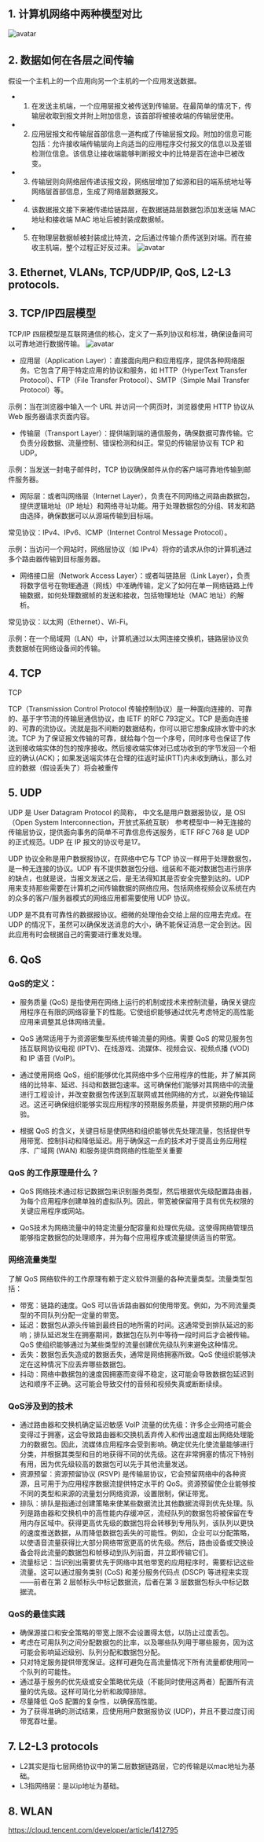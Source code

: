 ## 1. 计算机网络中两种模型对比
![avatar](./images/两种网络模型对比.png)

## 2. 数据如何在各层之间传输
假设一个主机上的一个应用向另一个主机的一个应用发送数据。

- 1. 在发送主机端，一个应用层报文被传送到传输层。在最简单的情况下，传输层收取到报文并附上附加信息，该首部将被接收端的传输层使用。
- 2. 应用层报文和传输层首部信息一道构成了传输层报文段。附加的信息可能包括：允许接收端传输层向上向适当的应用程序交付报文的信息以及差错检测位信息。该信息让接收端能够判断报文中的比特是否在途中已被改变。
- 3.  传输层则向网络层传递该报文段，网络层增加了如源和目的端系统地址等网络层首部信息，生成了网络层数据报文。
- 4. 该数据报文接下来被传递给链路层，在数据链路层数据包添加发送端 MAC 地址和接收端 MAC 地址后被封装成数据帧。
- 5. 在物理层数据帧被封装成比特流，之后通过传输介质传送到对端。而在接收主机端，整个过程正好反过来。
![avatar](./images/数据在各层之间传输.png)

## 3. Ethernet, VLANs, TCP/UDP/IP, QoS, L2-L3 protocols.

## 3. TCP/IP四层模型

TCP/IP 四层模型是互联网通信的核心，定义了一系列协议和标准，确保设备间可以可靠地进行数据传输。
![avatar](./images/TCP_IP四层模型.png)

- 应用层（Application Layer）：直接面向用户和应用程序，提供各种网络服务。它包含了用于特定应用的协议和服务，如 HTTP（HyperText   Transfer Protocol）、FTP（File Transfer Protocol）、SMTP（Simple Mail Transfer Protocol）等。

示例：当在浏览器中输入一个 URL 并访问一个网页时，浏览器使用 HTTP 协议从 Web 服务器请求页面内容。

- 传输层（Transport Layer）：提供端到端的通信服务，确保数据可靠传输。它负责分段数据、流量控制、错误检测和纠正。常见的传输层协议有 TCP 和 UDP。

示例：当发送一封电子邮件时，TCP 协议确保邮件从你的客户端可靠地传输到邮件服务器。

- 网际层：或者叫网络层（Internet Layer），负责在不同网络之间路由数据包，提供逻辑地址（IP 地址）和网络寻址功能。用于处理数据包的分组、转发和路由选择，确保数据可以从源端传输到目标端。

常见协议：IPv4、IPv6、ICMP（Internet Control Message Protocol）。

示例：当访问一个网站时，网络层协议（如 IPv4）将你的请求从你的计算机通过多个路由器传输到目标服务器。

- 网络接口层（Network Access Layer）：或者叫链路层（Link Layer），负责将数字信号在物理通道（网线）中准确传输，定义了如何在单一网络链路上传输数据，如何处理数据帧的发送和接收，包括物理地址（MAC 地址）的解析。

常见协议：以太网（Ethernet）、Wi-Fi。

示例：在一个局域网（LAN）中，计算机通过以太网连接交换机，链路层协议负责数据帧在网络设备间的传输。
## 4. TCP
TCP

TCP（Transmission Control Protocol 传输控制协议）是一种面向连接的、可靠的、基于字节流的传输层通信协议，由 IETF 的RFC 793定义。TCP 是面向连接的、可靠的流协议。流就是指不间断的数据结构，你可以把它想象成排水管中的水流。TCP 为了保证报文传输的可靠，就给每个包一个序号，同时序号也保证了传送到接收端实体的包的按序接收。然后接收端实体对已成功收到的字节发回一个相应的确认(ACK)；如果发送端实体在合理的往返时延(RTT)内未收到确认，那么对应的数据（假设丢失了）将会被重传

## 5. UDP 

UDP 是 User Datagram Protocol 的简称， 中文名是用户数据报协议，是 OSI（Open System Interconnection，开放式系统互联） 参考模型中一种无连接的传输层协议，提供面向事务的简单不可靠信息传送服务，IETF RFC 768 是 UDP 的正式规范。UDP 在 IP 报文的协议号是17。

UDP 协议全称是用户数据报协议，在网络中它与 TCP 协议一样用于处理数据包，是一种无连接的协议。UDP 有不提供数据包分组、组装和不能对数据包进行排序的缺点，也就是说，当报文发送之后，是无法得知其是否安全完整到达的。UDP 用来支持那些需要在计算机之间传输数据的网络应用。包括网络视频会议系统在内的众多的客户/服务器模式的网络应用都需要使用 UDP 协议。

UDP 是不具有可靠性的数据报协议。细微的处理他会交给上层的应用去完成。在 UDP 的情况下，虽然可以确保发送消息的大小，确不能保证消息一定会到达。因此应用有时会根据自己的需要进行重发处理。

## 6. QoS
### QoS的定义：

- 服务质量 (QoS) 是指使用在网络上运行的机制或技术来控制流量，确保关键应用程序在有限的网络容量下的性能。它使组织能够通过优先考虑特定的高性能应用来调整其总体网络流量。

- QoS 通常适用于为资源密集型系统传输流量的网络。需要 QoS 的常见服务包括互联网协议电视 (IPTV)、在线游戏、流媒体、视频会议、视频点播 (VOD) 和 IP 语音 (VoIP)。 

- 通过使用网络 QoS，组织能够优化其网络中多个应用程序的性能，并了解其网络的比特率、延迟、抖动和数据包速率。这可确保他们能够对其网络中的流量进行工程设计，并改变数据包传送到互联网或其他网络的方式，以避免传输延迟。这还可确保组织能够实现应用程序的预期服务质量，并提供预期的用户体验。

- 根据 QoS 的含义，关键目标是使网络和组织能够优先处理流量，包括提供专用带宽、控制抖动和降低延迟。用于确保这一点的技术对于提高业务应用程序、广域网 (WAN) 和服务提供商网络的性能至关重要

### QoS 的工作原理是什么？

- QoS 网络技术通过标记数据包来识别服务类型，然后根据优先级配置路由器，为每个应用程序创建单独的虚拟队列。因此，带宽被保留用于具有优先权限的关键应用程序或网站。 

- QoS技术为网络流量中的特定流量分配容量和处理优先级。这使得网络管理员能够指定数据包的处理顺序，并为每个应用程序或流量提供适当的带宽。

### 网络流量类型
了解 QoS 网络软件的工作原理有赖于定义软件测量的各种流量类型。流量类型包括：

- 带宽：链路的速度。QoS 可以告诉路由器如何使用带宽。例如，为不同流量类型的不同队列分配一定量的带宽。
- 延迟：数据包从源头传输到最终目的地所需的时间。这通常受到排队延迟的影响；排队延迟发生在拥塞期间，数据包在队列中等待一段时间后才会被传输。QoS 使组织能够通过为某些类型的流量创建优先级队列来避免这种情况。
- 丢失：数据包丢失造成的数据丢失，通常是网络拥塞所致。QoS 使组织能够决定在这种情况下应丢弃哪些数据包。
- 抖动：网络中数据包的速度因拥塞而变得不稳定，这可能会导致数据包延迟到达和顺序不正确。这可能会导致交付的音频和视频失真或断断续续。

### QoS涉及到的技术

- 通过路由器和交换机确定延迟敏感 VoIP 流量的优先级：许多企业网络可能会变得过于拥塞，这会导致路由器和交换机丢弃传入和传出速度超出网络处理能力的数据包。因此，流媒体应用程序会受到影响。确定优先化使流量能够进行分类，并根据其类型和目的地获得不同的优先级。这在非常拥塞的情况下特别有用，因为优先级较高的数据包可以先于其他流量发送。
- 资源预留：资源预留协议 (RSVP) 是传输层协议，它会预留网络中的各种资源，且可用于为应用程序数据流提供特定水平的 QoS。资源预留使企业能够按不同的类型和来源的流量划分网络资源，设置限制，保证带宽。
- 排队：排队是指通过创建策略来使某些数据流比其他数据流得到优先处理。队列是路由器和交换机中的高性能内存缓冲区，流经队列的数据包将被保留在专用内存区域中。获得更高优先级的数据包将会转移到专用队列，该队列以更快的速度推送数据，从而降低数据包丢失的可能性。例如，企业可以分配策略，以使语音流量获得比大部分网络带宽更高的优先级。然后，路由设备或交换设备会将此流量的数据包和帧移动到队列前面，并立即传输它们。
- 流量标记：当识别出需要优先于网络中其他带宽的应用程序时，需要标记这些流量。这可以通过服务类别 (CoS) 和差分服务代码点 (DSCP) 等进程来实现——前者在第 2 层帧标头中标记数据流，后者在第 3 层数据包标头中标记数据流。
### QoS的最佳实践

- 确保源接口和安全策略的带宽上限不会设置得太低，以防止过度丢包。
- 考虑在可用队列之间分配数据包的比率，以及哪些队列用于哪些服务，因为这可能会影响延迟级别、队列分配和数据包分配。
- 只对特定服务提供带宽保证。这样可避免在高流量情况下所有流量都使用同一个队列的可能性。
- 通过基于服务的优先级或安全策略优先级（不能同时使用这两者）配置所有流量的优先级。这样可简化分析和故障排除。
- 尽量降低 QoS 配置的复杂性，以确保高性能。
- 为了获得准确的测试结果，应使用用户数据报协议 (UDP)，并且不要过度订阅带宽吞吐量。



## 7. L2-L3 protocols

- L2其实是指七层网络协议中的第二层数据链路层，它的传输是以mac地址为基础。
- L3指网络层：是以ip地址为基础。
 ## 8. WLAN
 https://cloud.tencent.com/developer/article/1412795
 